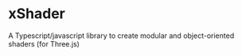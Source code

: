 # xShader
A Typescript/javascript library to create modular and object-oriented shaders (for Three.js)

